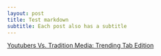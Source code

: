 ```yaml
---
layout: post
title: Test markdown
subtitle: Each post also has a subtitle
---
```


[Youtubers Vs. Tradition Media: Trending Tab Edition](https://medium.com/@smonroeelliott/youtubers-vs-tradition-media-trending-tab-edition-70e2610e5fff)
